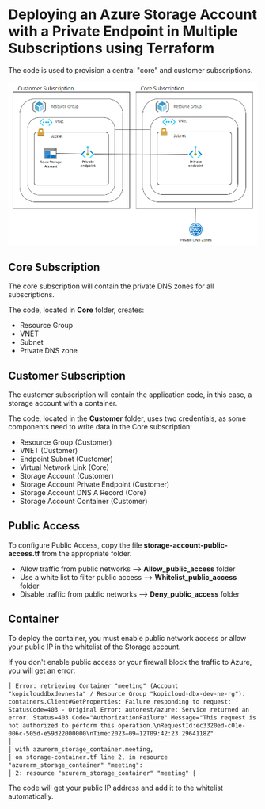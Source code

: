 # Deploying an Azure Storage Account with a Private Endpoint in Multiple Subscriptions using Terraform

The code is used to provision a central "core" and customer subscriptions.

![Diagram](Azure-Storage-Account-Private-Endpoint.png)

## Core Subscription

The core subscription will contain the private DNS zones for all subscriptions.

The code, located in **Core** folder, creates:

- Resource Group
- VNET
- Subnet
- Private DNS zone

## Customer Subscription

The customer subscription will contain the application code, in this case, a storage account with a container.

The code, located in the **Customer** folder, uses two credentials, as some components need to write data in the Core subscription:

- Resource Group (Customer)
- VNET (Customer)
- Endpoint Subnet (Customer)
- Virtual Network Link (Core)
- Storage Account (Customer)
- Storage Account Private Endpoint (Customer)
- Storage Account DNS A Record (Core)
- Storage Account Container (Customer)

## Public Access

To configure Public Access, copy the file **storage-account-public-access.tf** from the appropriate folder.

- Allow traffic from public networks --> **Allow_public_access** folder
- Use a white list to filter public access --> **Whitelist_public_access** folder
- Disable traffic from public networks --> **Deny_public_access** folder

## Container

To deploy the container, you must enable public network access or allow your public IP in the whitelist of the Storage account.

If you don't enable public access or your firewall block the traffic to Azure, you will get an error:

```
│ Error: retrieving Container "meeting" (Account "kopiclouddbxdevnesta" / Resource Group "kopicloud-dbx-dev-ne-rg"): containers.Client#GetProperties: Failure responding to request: StatusCode=403 - Original Error: autorest/azure: Service returned an error. Status=403 Code="AuthorizationFailure" Message="This request is not authorized to perform this operation.\nRequestId:ec3320ed-c01e-006c-505d-e59d22000000\nTime:2023–09–12T09:42:23.2964118Z"
│
│ with azurerm_storage_container.meeting,
│ on storage-container.tf line 2, in resource "azurerm_storage_container" "meeting":
│ 2: resource "azurerm_storage_container" "meeting" {
```

The code will get your public IP address and add it to the whitelist automatically.



